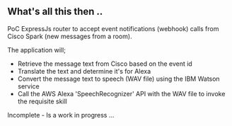## What's all this then ..

PoC ExpressJs router to accept event notifications (webhook) calls from Cisco Spark (new messages from a room).

The application will;
- Retrieve the message text from Cisco based on the event id
- Translate the text and determine it's for Alexa
- Convert the message text to speech (WAV file) using the IBM Watson service
- Call the AWS Alexa 'SpeechRecognizer' API with the WAV file to invoke the requisite skill

Incomplete - Is a work in progress ...

